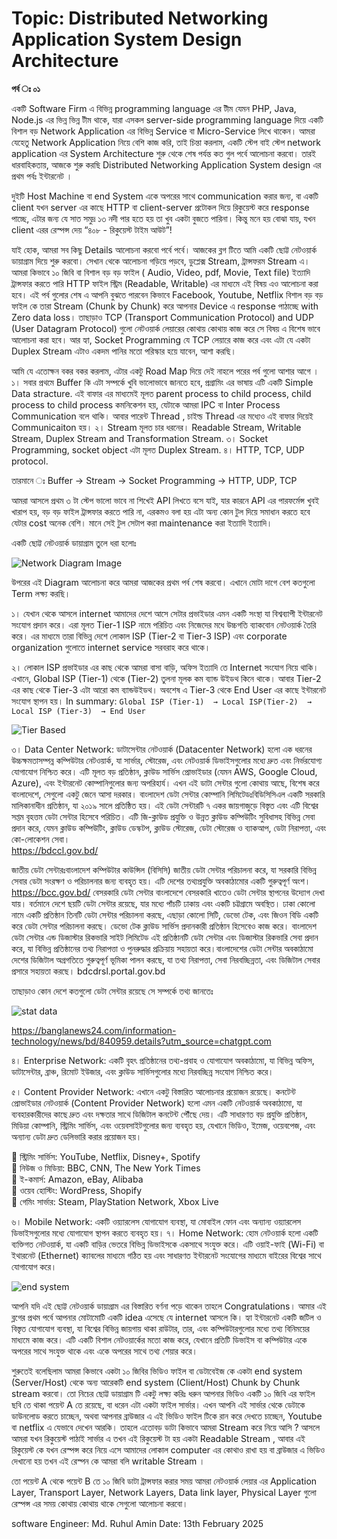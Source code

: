 # Topic: Distributed Networking Application System Design Architecture 

__পর্ব ঃ ০১__


একটি Software Firm এ বিভিন্ন programming language এর টীম যেমন PHP, Java, Node.js এর ভিন্ন ভিন্ন টীম থাকে, যারা এসকল server-side programming language দিয়ে একটি বিশাল বড়  Network Application এর বিভিন্ন Service বা Micro-Service লিখে থাকেন।  আমরা যেহেতু  Network Application নিয়ে বেশি কাজ করি, তাই চিন্তা করলাম, একটি স্টেপ বাই স্টেপ network application এর System Architecture শুরু থেকে শেষ পর্যন্ত কত গুল পর্বে আলোচনা করবো। তারই ধারবাহিকতায়, আজকে শুরু করছি Distributed Networking Application System design এর প্রথম পর্বঃ ইন্টারনেট ।



দুইটি Host Machine বা end System একে অপরের সাথে communication করার জন্য, বা একটি client যখন server এর কাছে HTTP বা client-server প্রটোকল দিয়ে  রিকুয়েস্ট করে response  পাচ্ছে, এটার জন্য যে সাত সমুদ্র ১৩ নদী পার হতে হয় তা খুব একটা বুজতে পারিনা। কিন্তু মনে হয় বোঝা যায়, যখন  client এরর রেস্পন্স দেয়  “৪০৮ - রিকুয়েস্ট টাইম আউট”! 

যাই হোক, আমরা সব কিছু Details আলোচনা করবো পর্বে পর্বে। আজকের  ব্লগ টিতে আমি একটি ছোট্ট নেটওয়ার্ক ডায়াগ্রাম দিয়ে শুরু করবো। সেখান থেকে আলোচনা গড়িয়ে পড়বে, ডুপ্লেক্স Stream, ট্রান্সফরম Stream এ। আমরা কিভাবে ১০ জিবি  বা বিশাল বড় বড় ফাইল ( Audio, Video, pdf, Movie, Text file) ইত্যাদি ট্রান্সফার করতে পারি  HTTP ফাইল স্ট্রিম (Readable, Writable) এর মাধ্যমে  এই বিষয় এও আলোচনা করা হবে। এই পর্ব গুলোর শেষ এ আপনি বুঝতে পারবেন কিভাবে Facebook, Youtube, Netflix বিশাল বড় বড় ফাইল কে  তারা Stream (Chunk by Chunk) করে আপনার Device এ response পাঠাচ্ছে with Zero data loss। তাছাড়াও TCP (Transport Communication Protocol) and UDP (User Datagram Protocol) গুলো নেটওয়ার্ক লেয়ারের কোথায় কোথায় কাজ করে সে বিষয় এ বিশেষ ভাবে আলোচনা করা হবে। আর হ্যা, Socket Programming যে TCP লেয়ারে কাজ করে এবং এটা যে একটা Duplex Stream এটাও একদম পানির মতো পরিস্কার হয়ে যাবেন, আশা করছি। 



আমি যে এতোক্ষন বকর বকর করলাম, এটার একটু Road Map দিয়ে দেই নাহলে পরের পর্ব গুলো আশার আগে ।
১। সবার প্রথমে Buffer কি এটা সম্পর্কে খুবি ভালোভাবে জানতে হবে, প্রগ্রামিং এর ভাষায় এটি একটি Simple Data stracture. এই বাফার এর মাধ্যমেই মূলত parent process to child process, child process to child process কমনিকেশন হয়, যেটাকে আমরা IPC বা Inter Process Communication বলে থাকি। আবার পারেন্ট Thread , চাইল্ড Thread এর মধ্যেও এই বাফার দিয়েই Communicaiton হয়।
২। Stream মূলত চার ধরনের। Readable Stream, Writable Stream, Duplex Stream and Transformation Stream.
৩। Socket Programming, socket object এটা মূলত Duplex Stream.
৪। HTTP, TCP, UDP protocol. 

তারমানে ঃ Buffer → Stream → Socket Programming  → HTTP, UDP, TCP

আমরা আসলে প্রথম ৩ টা স্টেপ ভালো ভাবে না শিখেই API লিখতে বসে যাই, যার কারনে API এর পারফর্মেন্স খুবই খারাপ হয়, বড় বড় ফাইল ট্রান্সফার করতে পারি না,  এরকমও বলা হয় এটা  অন্য কোন টুল দিয়ে সমাধান করতে হবে যেটার cost অনেক বেশি। মানে সেই টুল সেটাপ করা maintenance  করা ইত্যাদি ইত্যাদি। 

একটি ছোট্ট নেটওয়ার্ক ডায়াগ্রাম তুলে ধরা হলোঃ


![Network Diagram Image](./public/Networking.png)


উপরের এই Diagram আলোচনা করে আমরা আজকের প্রথম পর্ব শেষ করবো। 
এখানে মোটা দাগে বেশ কতগুলো Term লক্ষ্য করছি।

১। যেখান থেকে আসলে internet আমাদের দেশে আসে সেটার প্রভাইডার এমন একটি সংস্থা যা বিশ্বব্যাপী ইন্টারনেট সংযোগ প্রদান করে। এরা মূলত Tier-1 ISP নামে পরিচিত এবং নিজেদের মধে উচ্চগতি ব্যাকবোন নেটওয়ার্ক তৈরি করে। এর মাধ্যমে তারা বিভিন্ন দেশে লোকাল ISP (Tier-2 বা Tier-3 ISP) এবং corporate organization গুলোতে internet service সরবরাহ করে থাকে। 

২। লোকাল ISP প্রভাইডার এর কাছ থেকে আমরা বাসা বাড়ি, অফিস ইত্যাদি তে Internet সংযোগ নিয়ে থাকি। এখানে, Global ISP (Tier-1) থেকে (Tier-2) তুলনা মূলক কম ব্যান্ড উইডথ কিনে থাকে। আবার Tier-2 এর কাছ থেকে Tier-3 এটা আরো কম ব্যান্ডউইডথ। অবশেষ এ Tier-3 থেকে End User এর কাছে ইন্টারনেট সংযোগ স্থাপন হয়। 
In summary: 
`Global ISP (Tier-1)  → Local ISP(Tier-2)  → Local ISP (Tier-3)  → End User`

![Tier Based ](./public/tier.png)


৩। Data Center Network: 
ডাটাসেন্টার নেটওয়ার্ক (Datacenter Network) হলো এক ধরনের উচ্চক্ষমতাসম্পন্ন কম্পিউটার নেটওয়ার্ক, যা সার্ভার, স্টোরেজ, এবং নেটওয়ার্ক ডিভাইসগুলোর মধ্যে দ্রুত এবং নির্ভরযোগ্য যোগাযোগ নিশ্চিত করে। এটি মূলত বড় প্রতিষ্ঠান, ক্লাউড সার্ভিস প্রোভাইডার (যেমন AWS, Google Cloud, Azure), এবং ইন্টারনেট কোম্পানিগুলোর জন্য অপরিহার্য। এখন এই ডাটা সেন্টার গুলো কোথায় আছে, বিশেষ করে বাংলাদেশে, সেগুলো একটু জেনে আসা দরকার। 
বাংলাদেশ ডেটা সেন্টার কোম্পানি লিমিটেডঃবিডিসিসিএল একটি সরকারি মালিকানাধীন প্রতিষ্ঠান, যা ২০১৯ সালে প্রতিষ্ঠিত হয়।
এই ডেটা সেন্টারটি ৭ একর জায়গাজুড়ে বিস্তৃত এবং এটি বিশ্বের সপ্তম বৃহত্তম ডেটা সেন্টার হিসেবে পরিচিত। এটি জি-ক্লাউড প্রযুক্তি ও উন্নত ক্লাউড কম্পিউটিং সুবিধাসহ বিভিন্ন সেবা প্রদান করে, যেমন ক্লাউড কম্পিউটিং, ক্লাউড ডেস্কটপ, ক্লাউড স্টোরেজ, ডেটা স্টোরেজ ও ব্যাকআপ, ডেটা নিরাপত্তা, এবং কো-লোকেশন সেবা।  
https://bdccl.gov.bd/

জাতীয় ডেটা সেন্টারঃবাংলাদেশ কম্পিউটার কাউন্সিল (বিসিসি) জাতীয় ডেটা সেন্টার পরিচালনা করে, যা সরকারি বিভিন্ন সেবার ডেটা সংরক্ষণ ও পরিচালনার জন্য ব্যবহৃত হয়। এটি দেশের তথ্যপ্রযুক্তি অবকাঠামোর একটি গুরুত্বপূর্ণ অংশ। https://bcc.gov.bd/
বেসরকারি ডেটা সেন্টার
বাংলাদেশে বেসরকারি খাতেও ডেটা সেন্টার স্থাপনের উদ্যোগ দেখা যায়। বর্তমানে দেশে ছয়টি ডেটা সেন্টার রয়েছে, যার মধ্যে পাঁচটি ঢাকায় এবং একটি চট্টগ্রামে অবস্থিত। ঢাকা কোলো নামে একটি প্রতিষ্ঠান তিনটি ডেটা সেন্টার পরিচালনা করছে, এছাড়া কোলো সিটি, ডেভো টেক, এবং জিওন বিডি একটি করে ডেটা সেন্টার পরিচালনা করছে। ডেভো টেক ক্লাউড সার্ভিস প্রদানকারী প্রতিষ্ঠান হিসেবেও কাজ করে। 
বাংলাদেশ ডেটা সেন্টার এন্ড ডিজাস্টার রিকভারি সাইট লিমিটেড
এই প্রতিষ্ঠানটি ডেটা সেন্টার এবং ডিজাস্টার রিকভারি সেবা প্রদান করে, যা বিভিন্ন প্রতিষ্ঠানের তথ্য নিরাপত্তা ও পুনরুদ্ধার প্রক্রিয়ায় সহায়তা করে।বাংলাদেশের ডেটা সেন্টার অবকাঠামো দেশের ডিজিটাল অগ্রগতিতে গুরুত্বপূর্ণ ভূমিকা পালন করছে, যা তথ্য নিরাপত্তা, সেবা নিরবচ্ছিন্নতা, এবং ডিজিটাল সেবার প্রসারে সহায়তা করছে। bdcdrsl.portal.gov.bd


তাছাড়াও কোন দেশে কতগুলো ডেটা সেন্টার রয়েছে সে সম্পর্কে তথ্য জানতেঃ 

![stat data](./public/stat-data.jpg)

https://banglanews24.com/information-technology/news/bd/840959.details?utm_source=chatgpt.com

৪। Enterprise Network: একটি বৃহৎ প্রতিষ্ঠানের তথ্য-প্রবাহ ও যোগাযোগ অবকাঠামো, যা বিভিন্ন অফিস, ডাটাসেন্টার, ব্রাঞ্চ, রিমোট ইউজার, এবং ক্লাউড সার্ভিসগুলোর মধ্যে নিরবচ্ছিন্ন সংযোগ নিশ্চিত করে।

৫। Content Provider Network: এখানে একটু বিস্তারিত আলোচনার প্রয়োজন রয়েছে। 
কনটেন্ট প্রোভাইডার নেটওয়ার্ক (Content Provider Network) হলো এমন একটি নেটওয়ার্ক অবকাঠামো, যা ব্যবহারকারীদের কাছে দ্রুত এবং দক্ষতার সাথে ডিজিটাল কনটেন্ট পৌঁছে দেয়। এটি সাধারণত বড় প্রযুক্তি প্রতিষ্ঠান, মিডিয়া কোম্পানি, স্ট্রিমিং সার্ভিস, এবং ওয়েবসাইটগুলোর জন্য ব্যবহৃত হয়, যেখানে ভিডিও, ইমেজ, ওয়েবপেজ, এবং অন্যান্য ডেটা দ্রুত ডেলিভারি করার প্রয়োজন হয়।

🔹 স্ট্রিমিং সার্ভিস: YouTube, Netflix, Disney+, Spotify  
🔹 নিউজ ও মিডিয়া: BBC, CNN, The New York Times  
🔹 ই-কমার্স: Amazon, eBay, Alibaba  
🔹 ওয়েব হোস্টিং: WordPress, Shopify  
🔹 গেমিং সার্ভার: Steam, PlayStation Network, Xbox Live  

৬। Mobile Network: 
একটি ওয়্যারলেস যোগাযোগ ব্যবস্থা, যা মোবাইল ফোন এবং অন্যান্য ওয়্যারলেস ডিভাইসগুলোর মধ্যে যোগাযোগ স্থাপন করতে ব্যবহৃত হয়।
৭। Home Network: হোম নেটওয়ার্ক হলো একটি ব্যক্তিগত নেটওয়ার্ক, যা একটি বাড়ির ভেতরে বিভিন্ন ডিভাইসকে একসাথে সংযুক্ত করে। এটি ওয়াই-ফাই (Wi-Fi) বা ইথারনেট (Ethernet) ক্যাবলের মাধ্যমে গঠিত হয় এবং সাধারণত ইন্টারনেট সংযোগের মাধ্যমে বাইরের বিশ্বের সাথে যোগাযোগ করে।


![end system](./public/end-system.png)

আপনি যদি এই ছোট্ট নেটওয়ার্ক ডায়াগ্রাম  এর বিস্তারিত বর্ণনা পড়ে থাকেন তাহলে Congratulations। আমার এই ব্লগের প্রথম পর্বে আপনার মোটামোটি একটি idea এসেছে যে internet আসলে কি। হ্যা ইন্টারনেট একটি জটিল ও বিস্তৃত যোগাযোগ ব্যবস্থা, যা বিশ্বের বিভিন্ন জায়গায় থাকা রাউটার, তার, এবং কম্পিউটারগুলোর মধ্যে তথ্য বিনিময়ের মাধ্যমে কাজ করে। এটি একটি বিশাল নেটওয়ার্কের মতো কাজ করে, যেখানে প্রতিটি ডিভাইস বা কম্পিউটার একে অপরের সাথে সংযুক্ত থাকে এবং একে অপরের সাথে তথ্য শেয়ার করে।

শুরুতেই বলেছিলাম আমরা কিভাবে একটা ১০ জিবির ভিডিও ফাইল বা ডেটাবেইজ কে একটা end system (Server/Host) থেকে অন্য আরেকটি end system (Client/Host) Chunk by Chunk stream করবো। তো নিচের ছোট্ট ডায়াগ্রাম টি একটু লক্ষ্য করিঃ
ধরুন আপনার ভিডিও একটি ১০ জিবি এর ফাইল ছবি তে থাকা পয়েন্ট A তে রয়েছে, বা ধরেন এটা একটা ফাইল সার্ভার। এখন আপনি এই সার্ভার থেকে ডেটাকে ডাউনলোড করতে চাচ্ছেন, অথবা আপনার ব্রাউজার এ এই ভিডিও ফাইল টিকে রান করে দেখতে চাচ্ছেন, Youtube বা netflix এ যেভাবে দেখেন আরকি। তাহলে এতোবড় ডাটা কিভাবে আমরা Stream করে নিয়ে আসি ? 
আসলে আমরা যখন রিকুয়েস্ট পাঠাই সার্ভার এ তখন এই রিকুয়েস্ট টা হয় একটা Readable Stream , আবার এই রিকুয়েস্ট কে যখন রেস্পন্স করে নিয়ে এসে আমাদের লোকাল computer এর কোথাও রাখা হয় বা ব্রাউজার এ ভিডিও দেখানো হয় তখন এই রেস্পন কে আমরা বলি writable Stream ।

তো পয়েন্ট A থেকে পয়েন্ট B তে ১০ জিবি ডাটা ট্রান্সফার করার সময় আমরা নেটওয়ার্ক লেয়ার এর Application Layer, Transport Layer, Network Layers, Data link layer, Physical Layer গুলো রেস্পন্স এর সময় কোথায় কোথায় থাকে সেগুলো আলোচনা করবো।

software Engineer: Md. Ruhul Amin
Date: 13th February 2025